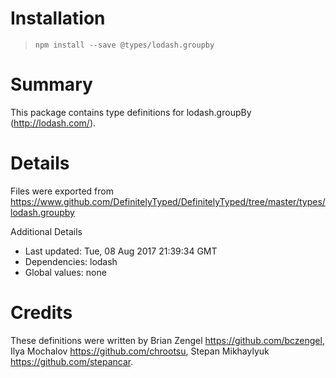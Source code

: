 # Installation
> `npm install --save @types/lodash.groupby`

# Summary
This package contains type definitions for lodash.groupBy (http://lodash.com/).

# Details
Files were exported from https://www.github.com/DefinitelyTyped/DefinitelyTyped/tree/master/types/lodash.groupby

Additional Details
 * Last updated: Tue, 08 Aug 2017 21:39:34 GMT
 * Dependencies: lodash
 * Global values: none

# Credits
These definitions were written by Brian Zengel <https://github.com/bczengel>, Ilya Mochalov <https://github.com/chrootsu>, Stepan Mikhaylyuk <https://github.com/stepancar>.
